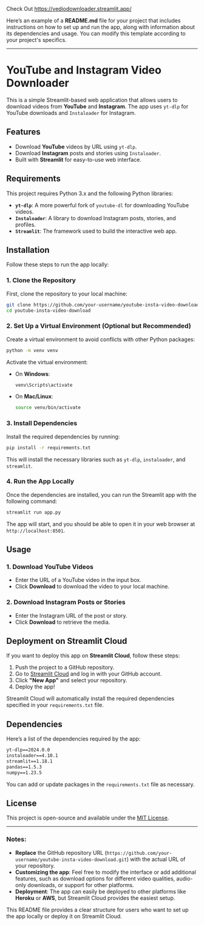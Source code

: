 Check Out https://vediodownloader.streamlit.app/


Here’s an example of a **README.md** file for your project that includes instructions on how to set up and run the app, along with information about its dependencies and usage. You can modify this template according to your project's specifics.

---

# YouTube and Instagram Video Downloader

This is a simple Streamlit-based web application that allows users to download videos from **YouTube** and **Instagram**. The app uses `yt-dlp` for YouTube downloads and `Instaloader` for Instagram.

## Features
- Download **YouTube** videos by URL using `yt-dlp`.
- Download **Instagram** posts and stories using `Instaloader`.
- Built with **Streamlit** for easy-to-use web interface.

## Requirements

This project requires Python 3.x and the following Python libraries:

- **`yt-dlp`**: A more powerful fork of `youtube-dl` for downloading YouTube videos.
- **`Instaloader`**: A library to download Instagram posts, stories, and profiles.
- **`Streamlit`**: The framework used to build the interactive web app.

## Installation

Follow these steps to run the app locally:

### 1. Clone the Repository
First, clone the repository to your local machine:

```bash
git clone https://github.com/your-username/youtube-insta-video-download.git
cd youtube-insta-video-download
```

### 2. Set Up a Virtual Environment (Optional but Recommended)
Create a virtual environment to avoid conflicts with other Python packages:

```bash
python -m venv venv
```

Activate the virtual environment:
- On **Windows**:
  ```bash
  venv\Scripts\activate
  ```
- On **Mac/Linux**:
  ```bash
  source venv/bin/activate
  ```

### 3. Install Dependencies
Install the required dependencies by running:

```bash
pip install -r requirements.txt
```

This will install the necessary libraries such as `yt-dlp`, `instaloader`, and `streamlit`.

### 4. Run the App Locally
Once the dependencies are installed, you can run the Streamlit app with the following command:

```bash
streamlit run app.py
```

The app will start, and you should be able to open it in your web browser at `http://localhost:8501`.

## Usage

### 1. **Download YouTube Videos**
- Enter the URL of a YouTube video in the input box.
- Click **Download** to download the video to your local machine.

### 2. **Download Instagram Posts or Stories**
- Enter the Instagram URL of the post or story.
- Click **Download** to retrieve the media.

## Deployment on Streamlit Cloud

If you want to deploy this app on **Streamlit Cloud**, follow these steps:

1. Push the project to a GitHub repository.
2. Go to [Streamlit Cloud](https://streamlit.io/cloud) and log in with your GitHub account.
3. Click **"New App"** and select your repository.
4. Deploy the app!

Streamlit Cloud will automatically install the required dependencies specified in your `requirements.txt` file.

## Dependencies

Here’s a list of the dependencies required by the app:

```txt
yt-dlp==2024.0.0
instaloader==4.10.1
streamlit==1.18.1
pandas==1.5.3
numpy==1.23.5
```

You can add or update packages in the `requirements.txt` file as necessary.

## License

This project is open-source and available under the [MIT License](LICENSE).

---

### Notes:
- **Replace** the GitHub repository URL (`https://github.com/your-username/youtube-insta-video-download.git`) with the actual URL of your repository.
- **Customizing the app**: Feel free to modify the interface or add additional features, such as download options for different video qualities, audio-only downloads, or support for other platforms.
- **Deployment**: The app can easily be deployed to other platforms like **Heroku** or **AWS**, but Streamlit Cloud provides the easiest setup.

This README file provides a clear structure for users who want to set up the app locally or deploy it on Streamlit Cloud.
